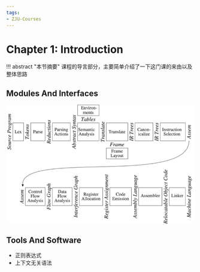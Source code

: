 ```yaml
---
tags:
- ZJU-Courses
---
```


# Chapter 1: Introduction

!!! abstract "本节摘要"
    课程的导言部分，主要简单介绍了一下这门课的来由以及整体思路

## Modules And Interfaces

![The phases, interfaces](assets/Modules.png)

## Tools And Software

- 正则表达式
- 上下文无关语法
